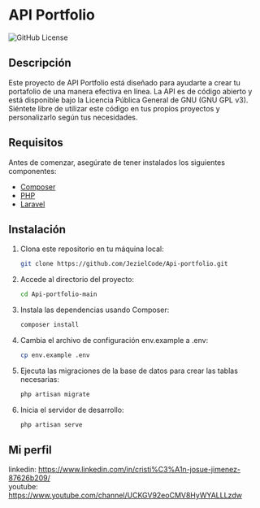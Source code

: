 # API Portfolio

![GitHub License](https://img.shields.io/badge/License-GNU-green.svg)

## Descripción

Este proyecto de API Portfolio está diseñado para ayudarte a crear tu portafolio de una manera efectiva en línea. La API es de código abierto y está disponible bajo la Licencia Pública General de GNU (GNU GPL v3). Siéntete libre de utilizar este código en tus propios proyectos y personalizarlo según tus necesidades.

## Requisitos

Antes de comenzar, asegúrate de tener instalados los siguientes componentes:

- [Composer](https://getcomposer.org/)
- [PHP](https://www.php.net/)
- [Laravel](https://laravel.com/)

## Instalación

1. Clona este repositorio en tu máquina local:

   ```bash
   git clone https://github.com/JezielCode/Api-portfolio.git
2. Accede al directorio del proyecto:

   ```bash
   cd Api-portfolio-main

3. Instala las dependencias usando Composer:
   ```bash
   composer install
   
4. Cambia el archivo de configuración env.example a .env:
   ```bash
   cp env.example .env

5. Ejecuta las migraciones de la base de datos para crear las tablas necesarias:
   ```bash
   php artisan migrate

5. Inicia el servidor de desarrollo:
   ```bash
   php artisan serve

## Mi perfil

linkedin: https://www.linkedin.com/in/cristi%C3%A1n-josue-jimenez-87626b209/  
youtube: https://www.youtube.com/channel/UCKGV92eoCMV8HyWYALLLzdw

